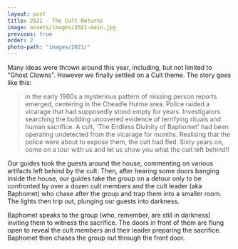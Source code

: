 ```yaml
---
layout: post
title: 2021 - The Cult Returns
image: assets/images/2021-main.jpg
previous: true
order: 2
photo-path: "images/2021/"
---
```

Many ideas were thrown around this year, including, but not limited to "Ghost Clowns". However we finally settled on 
a Cult theme. The story goes like this:

<blockquote>
  in the early 1960s a mysterious pattern of missing person reports emerged, centering in the Cheadle Hulme area. 
  Police raided a vicarage that had supposedly stood empty for years. Investigators searching the building uncovered 
  evidence of terrifying rituals and human sacrifice.  A cult, 'The Endless Divinity of Baphomet' had been operating 
  undetected from the vicarage for months.  Realising that the police were about to expose them, the cult had fled. 
  Sixty years on, come on a tour with us and let us show you what the cult left behind!!
</blockquote>

Our guides took the guests around the house, commenting on various artifacts left behind by the cult. Then, after 
hearing some doors banging inside the house, our guides take the group on a detour only to be confronted by over a 
dozen cult members and the cult leader (aka Baphomet) who chase after the group and trap them into a smaller room. 
The lights then trip out, plunging our guests into darkness.

Baphomet speaks to the group (who, remember, are still in darkness) inviting them to witness the sacrifice. The doors 
in front of them are flung open to reveal the cult members and their leader preparing the sacrifice. Baphomet then 
chases the group out through the front door. 

